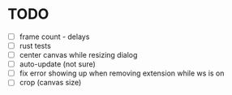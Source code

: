 # TODO

- [ ] frame count - delays
- [ ] rust tests
- [ ] center canvas while resizing dialog
- [ ] auto-update (not sure)
- [ ] fix error showing up when removing extension while ws is on
- [ ] crop (canvas size)
